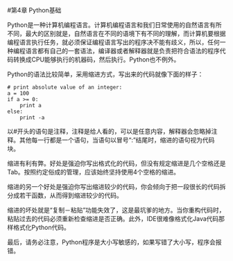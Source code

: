 #第4章 Python基础

Python是一种计算机编程语言。计算机编程语言和我们日常使用的自然语言有所不同，最大的区别就是，自然语言在不同的语境下有不同的理解，而计算机要根据编程语言执行任务，就必须保证编程语言写出的程序决不能有歧义，所以，任何一种编程语言都有自己的一套语法，编译器或者解释器就是负责把符合语法的程序代码转换成CPU能够执行的机器码，然后执行。Python也不例外。

Python的语法比较简单，采用缩进方式，写出来的代码就像下面的样子：

	# print absolute value of an integer:
	a = 100
	if a >= 0:
	    print a
	else:
	    print -a
以#开头的语句是注释，注释是给人看的，可以是任意内容，解释器会忽略掉注释。其他每一行都是一个语句，当语句以冒号“:”结尾时，缩进的语句视为代码块。

缩进有利有弊。好处是强迫你写出格式化的代码，但没有规定缩进是几个空格还是Tab。按照约定俗成的管理，应该始终坚持使用4个空格的缩进。

缩进的另一个好处是强迫你写出缩进较少的代码，你会倾向于把一段很长的代码拆分成若干函数，从而得到缩进较少的代码。

缩进的坏处就是“复制－粘贴”功能失效了，这是最坑爹的地方。当你重构代码时，粘贴过去的代码必须重新检查缩进是否正确。此外，IDE很难像格式化Java代码那样格式化Python代码。

最后，请务必注意，Python程序是大小写敏感的，如果写错了大小写，程序会报错。